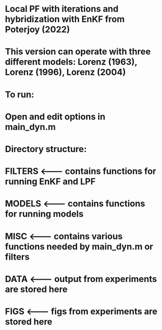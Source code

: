 # Local PF with iterations and hybridization with EnKF from Poterjoy (2022)
# 
# This version can operate with three different models: Lorenz (1963), Lorenz (1996), Lorenz (2004)
# 
# To run:
# 
#   Open and edit options in main_dyn.m
# 
# Directory structure:
# 
#   FILTERS <--- contains functions for running EnKF and LPF
#   MODELS <--- contains functions for running models
#   MISC <--- contains various functions needed by main_dyn.m or filters
#   DATA <--- output from experiments are stored here
#   FIGS <--- figs from experiments are stored here

